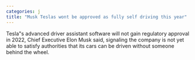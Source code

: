 ```yaml
---
categories: j
title: "Musk Teslas wont be approved as fully self driving this year"
---
```

Tesla"s advanced driver assistant software will not gain regulatory approval in 2022, Chief Executive Elon Musk said, signaling the company is not yet able to satisfy authorities that its cars can be driven without someone behind the wheel.